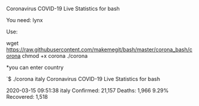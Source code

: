 Coronavirus COVID-19 Live Statistics for bash

You need: lynx

Use:

wget https://raw.githubusercontent.com/makemegit/bash/master/corona_bash/corona
chmod +x corona
./corona

*you can enter country

`$ ./corona italy
Coronavirus COVID-19 Live Statistics for bash

2020-03-15 09:51:38
italy
Confirmed: 21,157
Deaths:  1,966 9.29%
Recovered: 1,518
